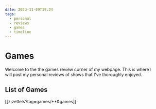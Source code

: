 ```yaml
---
date: 2023-11-09T19:24
tags:
  - personal
  - reviews
  - games
  - timeline
---
```

# Games

Welcome to the the games review corner of my webpage. This is where I will post my personal reviews of shows that I've thoroughly enjoyed.

## List of Games

[[z:zettels?tag=games/**&games]]